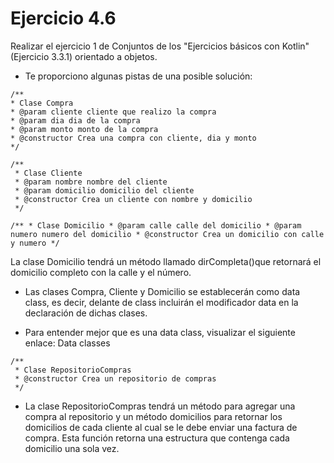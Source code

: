 # Ejercicio 4.6
Realizar el ejercicio 1 de Conjuntos de los "Ejercicios básicos con Kotlin" (Ejercicio 3.3.1) orientado a objetos.

* Te proporciono algunas pistas de una posible solución:

```
/**
* Clase Compra
* @param cliente cliente que realizo la compra
* @param dia dia de la compra
* @param monto monto de la compra
* @constructor Crea una compra con cliente, dia y monto
*/
```
```
/**
 * Clase Cliente
 * @param nombre nombre del cliente
 * @param domicilio domicilio del cliente
 * @constructor Crea un cliente con nombre y domicilio
 */
```
```
/** * Clase Domicilio * @param calle calle del domicilio * @param numero numero del domicilio * @constructor Crea un domicilio con calle y numero */
```
La clase Domicilio tendrá un método llamado dirCompleta()que retornará el domicilio completo con la calle y el número.

* Las clases Compra, Cliente y Domicilio se establecerán como data class, es decir, delante de class incluirán el modificador data en la declaración de dichas clases.

* Para entender mejor que es una data class, visualizar el siguiente enlace: Data classes
```
/**
 * Clase RepositorioCompras
 * @constructor Crea un repositorio de compras
 */
```
* La clase RepositorioCompras tendrá un método para agregar una compra al repositorio y un método domicilios para retornar los domicilios de cada cliente al cual se le debe enviar una factura de compra. Esta función retorna una estructura que contenga cada domicilio una sola vez.
